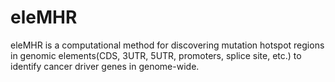 # eleMHR
eleMHR is a computational method for discovering mutation hotspot regions in genomic elements(CDS,  3UTR, 5UTR, promoters, splice site, etc.) to identify cancer driver genes in genome-wide.
